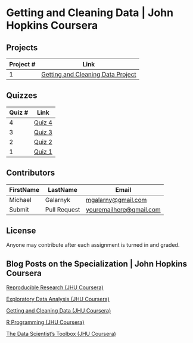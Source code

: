 # Getting and Cleaning Data | John Hopkins Coursera

## Projects 
Project # | Link 
--- | --- 
1 |  [Getting and Cleaning Data Project](https://github.com/mGalarnyk/datasciencecoursera/tree/master/3_Getting_and_Cleaning_Data/projects)

## Quizzes
Quiz # | Link 
--- | --- 
4 | [Quiz 4](https://github.com/mGalarnyk/datasciencecoursera/blob/master/3_Getting_and_Cleaning_Data/quizzes/quiz4.md)
3 | [Quiz 3](https://github.com/mGalarnyk/datasciencecoursera/blob/master/3_Getting_and_Cleaning_Data/quizzes/quiz3.md)
2 | [Quiz 2](https://github.com/mGalarnyk/datasciencecoursera/blob/master/3_Getting_and_Cleaning_Data/quizzes/quiz2.md)
1 | [Quiz 1](https://github.com/mGalarnyk/datasciencecoursera/blob/master/3_Getting_and_Cleaning_Data/quizzes/quiz1.md)

## Contributors
FirstName | LastName | Email
--- | --- | ---
Michael |  Galarnyk |  <mgalarny@gmail.com>
Submit |  Pull Request | <youremailhere@gmail.com>

## License
Anyone may contribute after each assignment is turned in and graded. 

## Blog Posts on the Specialization | John Hopkins Coursera

[Reproducible Research (JHU Coursera)](https://medium.com/@GalarnykMichael/reproducible-research-jhu-coursera-course-5-ad0188bfc53b "Review + data.table")

[Exploratory Data Analysis (JHU Coursera)](https://medium.com/@GalarnykMichael/exploratory-data-analysis-jhu-coursera-course-4-4a908e0d30d8#.xa8rl6ryj "Review + data.table")

[Getting and Cleaning Data (JHU Coursera)](https://medium.com/@GalarnykMichael/getting-and-cleaning-data-jhu-coursera-course-3-c3635747858b#.y93kqfa0u "Review + data.table")

[R Programming (JHU Coursera)](https://medium.com/@GalarnykMichael/in-progress-review-course-2-r-programming-jhu-coursera-ad27086d8438#.bzzr29fvo "Review + data.table")

[The Data Scientist’s Toolbox (JHU Coursera)](https://medium.com/@GalarnykMichael/review-course-1-the-data-scientists-toolbox-jhu-coursera-4d7459458821#.5jpg133ln "Review + Going over Parts of Quiz")
